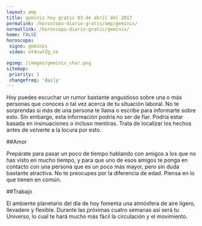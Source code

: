 ```yaml
---
layout: amp
title: geminis hoy gratis 03 de abril del 2017 
permalink: /horoscopo-diario-gratis/amp/geminis/
normallink: /horoscopo-diario-gratis/geminis/
home: FALSE
horoscopo:
 signo: geminis
 video: ot4cwYZg_co

ogimg: /images/geminis_char.png
sitemap:
 priority: 1
 changefreq: 'daily'
---
```



Hoy puedes escuchar un rumor bastante angustioso sobre una o más personas que conoces o tal vez acerca de tu situación laboral. No te sorprendas si más de una persona te llama o escribe para informarte sobre esto. Sin embargo, esta información podría no ser de fiar. Podría estar basada en insinuaciones o incluso mentiras. Trata de localizar los hechos antes de volverte a la locura por esto.

##Amor

Prepárate para pasar un poco de tiempo hablando con amigos a los que no has visto en mucho tiempo, y para que uno de esos amigos te ponga en contacto con una persona que es un poco más mayor, pero sin duda bastante atractiva. No te preocupes por la diferencia de edad. Piensa en lo que tienen en común.

##Trabajo

El ambiente planetario del día de hoy fomenta una atmósfera de aire ligero, llevadero y flexible. Durante las próximas cuatro semanas así será tu Universo, lo cual te hará mucho más fácil la circulación y el movimiento.